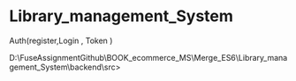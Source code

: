 # Library_management_System

Auth(register,Login , Token )

D:\FuseAssignmentGithub\BOOK_ecommerce_MS\Merge_ES6\Library_management_System\backend\src>
